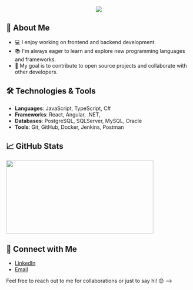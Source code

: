 <h1 align="center">
    <img src="https://readme-typing-svg.herokuapp.com/?font=Inter&size=48&center=true&vCenter=true&width=500&height=70&color=4493F8&duration=4000&lines=Hello+World!+👋;+I'm+José!;" />
</h1>

## 🚀 About Me

- 💻 I enjoy working on frontend and backend development.
- 📚 I'm always eager to learn and explore new programming languages and frameworks.
- 🎯 My goal is to contribute to open source projects and collaborate with other developers.

## 🛠️ Technologies & Tools
- **Languages**: JavaScript, TypeScript, C#
- **Frameworks**: React, Angular, .NET,
- **Databases**: PostgreSQL, SQLServer, MySQL, Oracle
- **Tools**: Git, GitHub, Docker, Jenkins, Postman

## 📈 GitHub Stats
  <img width=400 height=200 align="center" src="https://github-readme-stats.vercel.app/api?username=joserpfilho&theme=dark" />

## 🔗 Connect with Me
- [LinkedIn](https://www.linkedin.com/in/joserpfilho)
- [Email](mailto:msreynaldojose@gmail.com)

Feel free to reach out to me for collaborations or just to say hi! 😊
-->
